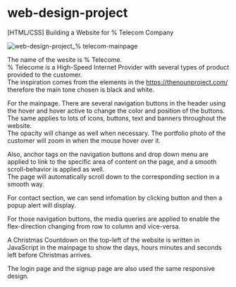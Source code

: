 # web-design-project  
[HTML/CSS] Building a Website for % Telecom Company    

![web-design-project_% telecom-mainpage](https://user-images.githubusercontent.com/118141976/213333827-798bbd0c-c7d7-4116-a608-8f847499fcda.png)

The name of the wesite is % Telecome.  
% Telecome is a High-Speed Internet Provider with several types of product provided to the customer.  
The inspiration comes from the elements in the https://thenounproject.com/ therefore the main tone chosen is black and white.    

For the mainpage. There are several navigation buttons in the header using the hover and hover active to change the color and position of the buttons.  
The same applies to lots of icons, buttons, text and banners throughout the website.   
The opacity will change as well when necessary. The portfolio photo of the customer will zoom in when the mouse hover over it.    

Also, anchor tags on the navigation buttons and drop down menu are applied to link to the specific area of content on the page, and a smooth scroll-behavior is applied as well.  
The page will automatically scroll down to the corresponding section in a smooth way.     

For contact section, we can send infomation by clicking <send message> button and then a popup alert will display.    

For those navigation buttons, the media queries are applied to enable the flex-direction changing from row to column and vice-versa.    

A Christmas Countdown on the top-left of the website is written in JavaScript in the mainpage to show the days, hours minutes and seconds left before Christmas arrives.    

The login page and the signup page are also used the same responsive design.    
